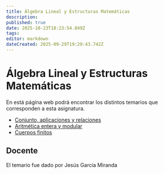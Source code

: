 ```yaml
---
title: Álgebra Lineal y Estructuras Matemáticas
description: 
published: true
date: 2025-10-23T18:23:54.849Z
tags: 
editor: markdown
dateCreated: 2025-09-29T19:29:43.742Z
---
```


# Álgebra Lineal y Estructuras Matemáticas
En está página web podrá encontrar los distintos temarios que corresponden a esta asignatura.

- [Conjunto, aplicaciones y relaciones](tema1)
- [Aritmética entera y modular](tema2)
- [Cuerpos finitos](tema3)


## Docente
El temario fue dado por Jesús García Miranda

